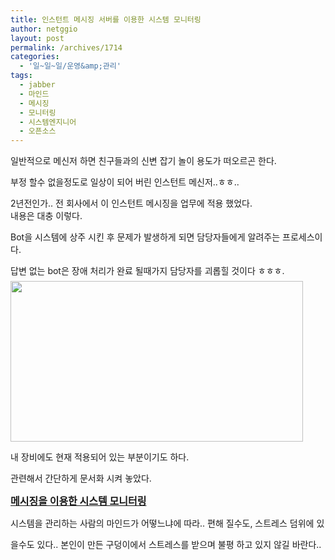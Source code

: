 ```yaml
---
title: 인스턴트 메시징 서버를 이용한 시스템 모니터링
author: netggio
layout: post
permalink: /archives/1714
categories:
  - '일~일~일/운영&amp;관리'
tags:
  - jabber
  - 마인드
  - 메시징
  - 모니터링
  - 시스템엔지니어
  - 오픈소스
---
```

  
일반적으로 메신저 하면 친구들과의 신변 잡기 놀이 용도가 떠오르곤 한다.  
  
부정 할수 없을정도로 일상이 되어 버린 인스턴트 메신저..ㅎㅎ..  
  
2년전인가.. 전 회사에서 이 인스턴트 메시징을 업무에 적용 했었다.  
내용은 대충 이렇다.  
  
Bot을 시스템에 상주 시킨 후 문제가 발생하게 되면 담당자들에게 알려주는 프로세스이다.  
  
답변 없는 bot은 장애 처리가 완료 될때가지 담당자를 괴롭힐 것이다 ㅎㅎㅎ.  
<IMG style="MARGIN-TOP: 7px; WIDTH: 468px; HEIGHT: 257px" alt="" onerror="if (this.src != '/skin/admin/whitedream/image/spacer.gif') { this.src='/skin/admin/whitedream/image/spacer.gif' }" src="http://blog.netggio.pe.kr/attach/1/1380216658.png?randseed=0.7482396111679765" width=120 height=74>  
  
내 장비에도 현재 적용되어 있는 부분이기도 하다.  
  
관련해서 간단하게 문서화 시켜 놓았다.   
  
<A href="http://netggio.pe.kr/index.php/%EB%A9%94%EC%8B%A0%EC%A0%80%EB%A5%BC\_%EC%9D%B4%EC%9A%A9%ED%95%9C\_%EC%8B%9C%EC%8A%A4%ED%85%9C\_%EB%AA%A8%EB%8B%88%ED%84%B0%EB%A7%81" target=\_blank><FONT size=3>**메시징을 이용한 시스템 모니터링**</FONT></A>  
  
시스템을 관리하는 사람의 마인드가 어떻느냐에 따라.. 편해 질수도, 스트레스 덤위에 있  
  
을수도 있다.. 본인이 만든 구덩이에서 스트레스를 받으며 불평 하고 있지 않길 바란다..&nbsp;